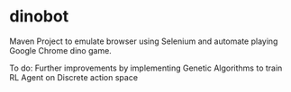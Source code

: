 # dinobot

Maven Project to emulate browser using Selenium and automate playing Google Chrome dino game.

To do: Further improvements by implementing Genetic Algorithms to train RL Agent on Discrete action space

